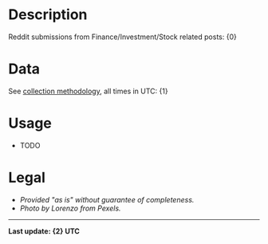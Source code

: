 # Description
Reddit submissions from Finance/Investment/Stock related posts:
{0}

# Data
See [collection methodology](/leukipp/reddit-finance-data/metadata), all times in UTC:
{1}

# Usage
- TODO

# Legal
- *Provided "as is" without guarantee of completeness.*
- *Photo by Lorenzo from Pexels.*

---

**Last update: {2} UTC**